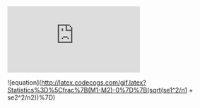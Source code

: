 ![equation](http://latex.codecogs.com/gif.latex?Concentration%3D%5Cfrac%7BTotalTemplate%7D%7BTotalVolume%7D)   


![equation](http://latex.codecogs.com/gif.latex?Statistics%3D%5Cfrac%7B(M1-M2)-0%7D%7B(sqrt(se1^2/n1 + se2^2/n2))%7D)   
